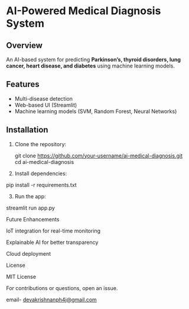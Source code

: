 # AI-Powered Medical Diagnosis System

## Overview  
An AI-based system for predicting **Parkinson’s, thyroid disorders, lung cancer, heart disease, and diabetes** using machine learning models.

## Features  
- Multi-disease detection  
- Web-based UI (Streamlit)  
- Machine learning models (SVM, Random Forest, Neural Networks)  

## Installation  
1. Clone the repository:  
   
   git clone https://github.com/your-username/ai-medical-diagnosis.git  
   cd ai-medical-diagnosis

2. Install dependencies:

pip install -r requirements.txt


3. Run the app:

streamlit run app.py



Future Enhancements

IoT integration for real-time monitoring

Explainable AI for better transparency

Cloud deployment


License

MIT License

For contributions or questions, open an issue.

email- devakrishnanph4j@gmail.com
